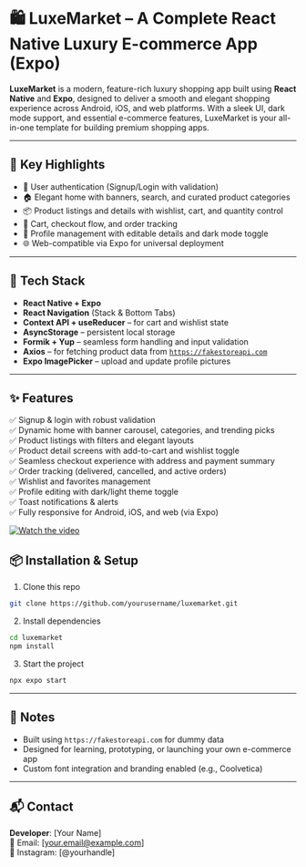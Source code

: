 # 🛍️ LuxeMarket – A Complete React Native Luxury E-commerce App (Expo)

**LuxeMarket** is a modern, feature-rich luxury shopping app built using **React Native** and **Expo**, designed to deliver a smooth and elegant shopping experience across Android, iOS, and web platforms. With a sleek UI, dark mode support, and essential e-commerce features, LuxeMarket is your all-in-one template for building premium shopping apps.

---

## 🚀 Key Highlights

- 🔐 User authentication (Signup/Login with validation)
- 🏠 Elegant home with banners, search, and curated product categories
- 📦 Product listings and details with wishlist, cart, and quantity control
- 🛒 Cart, checkout flow, and order tracking
- 👤 Profile management with editable details and dark mode toggle
- 🌐 Web-compatible via Expo for universal deployment

---

## 🧰 Tech Stack

- **React Native + Expo**
- **React Navigation** (Stack & Bottom Tabs)
- **Context API + useReducer** – for cart and wishlist state
- **AsyncStorage** – persistent local storage
- **Formik + Yup** – seamless form handling and input validation
- **Axios** – for fetching product data from [`https://fakestoreapi.com`](https://fakestoreapi.com)
- **Expo ImagePicker** – upload and update profile pictures

---

## ✨ Features

✅ Signup & login with robust validation  
✅ Dynamic home with banner carousel, categories, and trending picks  
✅ Product listings with filters and elegant layouts  
✅ Product detail screens with add-to-cart and wishlist toggle  
✅ Seamless checkout experience with address and payment summary  
✅ Order tracking (delivered, cancelled, and active orders)  
✅ Wishlist and favorites management  
✅ Profile editing with dark/light theme toggle  
✅ Toast notifications & alerts  
✅ Fully responsive for Android, iOS, and web (via Expo)


[![Watch the video](https://img.youtube.com/vi/XW3XZeKQPAk/hqdefault.jpg)](https://www.youtube.com/watch?v=XW3XZeKQPAk)

## 📦 Installation & Setup

1. Clone this repo  
```bash
git clone https://github.com/yourusername/luxemarket.git
```

2. Install dependencies  
```bash
cd luxemarket
npm install
```

3. Start the project  
```bash
npx expo start
```

---

## 📌 Notes

- Built using `https://fakestoreapi.com` for dummy data
- Designed for learning, prototyping, or launching your own e-commerce app
- Custom font integration and branding enabled (e.g., Coolvetica)

---

## 📬 Contact

**Developer**: [Your Name]  
📧 Email: [your.email@example.com]  
📱 Instagram: [@yourhandle]
